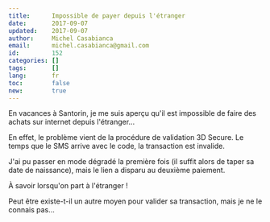 ```yaml
---
title:      Impossible de payer depuis l'étranger
date:       2017-09-07
updated:    2017-09-07
author:     Michel Casabianca
email:      michel.casabianca@gmail.com
id:         152
categories: []
tags:       []
lang:       fr
toc:        false
new:        true
---
```


En vacances à Santorin, je me suis aperçu qu'il est impossible de faire des achats sur internet depuis l'étranger...

<!--more-->

En effet, le problème vient de la procédure de validation 3D Secure. Le temps que le SMS arrive avec le code, la transaction est invalide.

J'ai pu passer en mode dégradé la première fois (il suffit alors de taper sa date de naissance), mais le lien a disparu au deuxième paiement.

À savoir lorsqu'on part à l'étranger !

Peut être existe-t-il un autre moyen pour valider sa transaction, mais je ne le connais pas...
